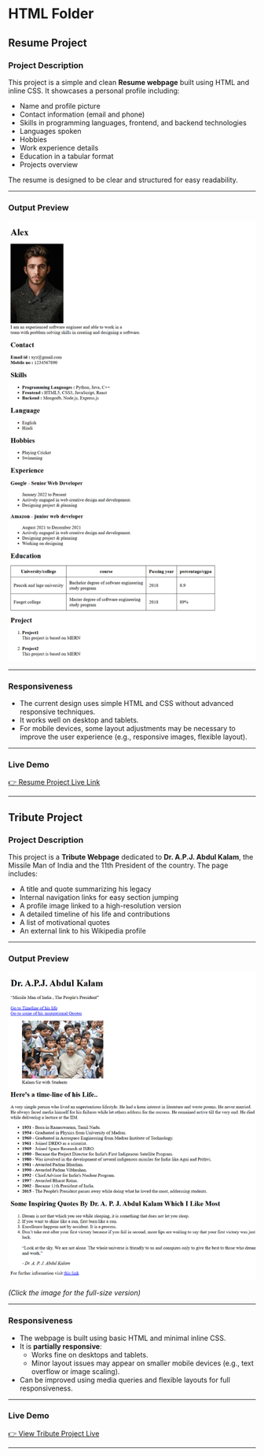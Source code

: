 # HTML Folder


## Resume Project

### Project Description

This project is a simple and clean **Resume webpage** built using HTML and inline CSS. It showcases a personal profile including:

- Name and profile picture
- Contact information (email and phone)
- Skills in programming languages, frontend, and backend technologies
- Languages spoken
- Hobbies
- Work experience details
- Education in a tabular format
- Projects overview

The resume is designed to be clear and structured for easy readability.

---

### Output Preview

![Resume Project Screenshot](./00.Source/01_HTML_Resume.png)

---

### Responsiveness

- The current design uses simple HTML and CSS without advanced responsive techniques.
- It works well on desktop and tablets.
- For mobile devices, some layout adjustments may be necessary to improve the user experience (e.g., responsive images, flexible layout).

---

### Live Demo


<a href="https://resume-by-html.netlify.app/" target="_blank">👉 Resume Project Live Link</a>

---



## Tribute Project

### Project Description

This project is a **Tribute Webpage** dedicated to **Dr. A.P.J. Abdul Kalam**, the Missile Man of India and the 11th President of the country. The page includes:

- A title and quote summarizing his legacy
- Internal navigation links for easy section jumping
- A profile image linked to a high-resolution version
- A detailed timeline of his life and contributions
- A list of motivational quotes
- An external link to his Wikipedia profile

---

### Output Preview

![Tribute Project Screenshot](./00.Source/01_HTML_Tribute.png)

*(Click the image for the full-size version)*

---

### Responsiveness

- The webpage is built using basic HTML and minimal inline CSS.
- It is **partially responsive**:
  - Works fine on desktops and tablets.
  - Minor layout issues may appear on smaller mobile devices (e.g., text overflow or image scaling).
- Can be improved using media queries and flexible layouts for full responsiveness.

---

### Live Demo

<a href="https://tribute-apjkalam.netlify.app/" target="_blank">👉 View Tribute Project Live</a>

---


